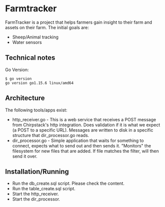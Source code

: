 # Farmtracker

FarmTracker is a project that helps farmers gain insight to their farm and assets on their farm.
The initial goals are:
- Sheep/Animal tracking
- Water sensors


## Technical notes

Go Version:
```
$ go version
go version go1.15.6 linux/amd64
```

## Architecture

The following tools/apps exist:
- http_receiver.go - This is a web service that receives a POST message from Chirpstack's http integration. Does validation if it is what we expect (a POST to a specific URL). Messages are written to disk in a specific structure that dir_processor.go reads.
- dir_processor.go - Simple application that waits for something to connect, expects what to send out and then sends it. "Monitors" the filesystem for new files that are added. If file matches the filter, will then send it over.


## Installation/Running

- Run the db_create.sql script. Please check the content.
- Run the table_create.sql script.
- Start the http_receiver.
- Start the dir_processor.

